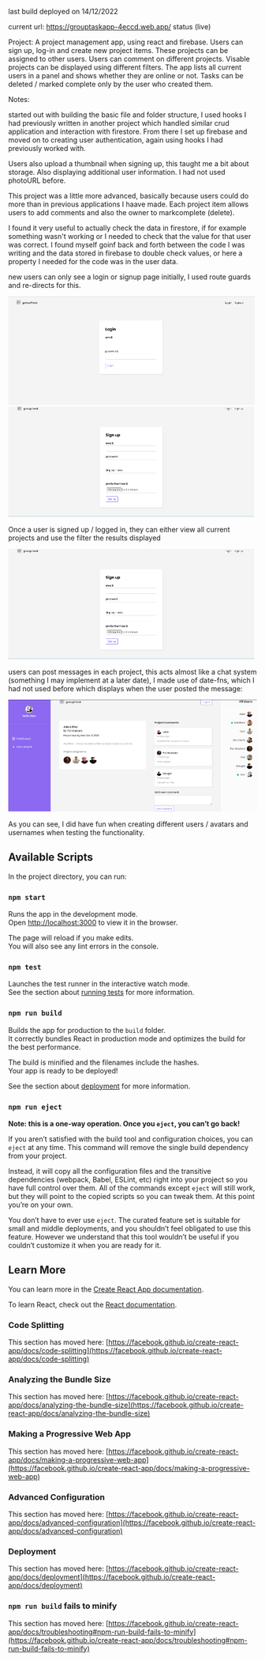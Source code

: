 
last build deployed on 14/12/2022 

current url: https://grouptaskapp-4eccd.web.app/
status (live)

Project: A project management app, using react and firebase. Users can sign up, log-in and create new project items. These projects can be 
assigned to other users. Users can comment on different projects. Visable projects can be displayed using different filters. The app lists all current
users in a panel and shows whether they are online or not. Tasks can be deleted / marked complete only by the user who created them.

Notes: 

started out with building the basic file and folder structure, I used hooks I had previously written in another project which handled similar crud application and interaction with firestore. From there I set up firebase and moved on to creating user authentication, again using hooks I had previously worked with. 

Users also upload a thumbnail when signing up, this taught me a bit about storage. Also displaying additional user information. I had not used photoURL before.

This project was a little more advanced, basically because users could do more than in previous applications I haave made. Each project item allows users to add comments and also the owner to markcomplete (delete). 

I found it very useful to actually check the data in firestore, if for example something wasn't working or I needed to check that the value for that user was correct. I found myself goinf back and forth between the code I was writing and the data stored in firebase to double check values, or here a property I needed for the code was in the user data. 

new users can only see a login or signup page initially, I used route guards and re-directs for this. 

![Screenshot](loginimg.png) ![Screenshot](signupimg.png)



Once a user is signed up / logged in, they can either view all current projects and use the filter the results displayed

![Screenshot](signupimg.png)


users can post messages in each project, this acts almost like a chat system (something I may implement at a later date), I made use of date-fns, which I had not used before which displays when the user posted the message: 

![Screenshot](projectscreen.png)


As you can see, I did have fun when creating different users / avatars and usernames when testing the functionality. 


## Available Scripts

In the project directory, you can run:

### `npm start`

Runs the app in the development mode.\
Open [http://localhost:3000](http://localhost:3000) to view it in the browser.

The page will reload if you make edits.\
You will also see any lint errors in the console.

### `npm test`

Launches the test runner in the interactive watch mode.\
See the section about [running tests](https://facebook.github.io/create-react-app/docs/running-tests) for more information.

### `npm run build`

Builds the app for production to the `build` folder.\
It correctly bundles React in production mode and optimizes the build for the best performance.

The build is minified and the filenames include the hashes.\
Your app is ready to be deployed!

See the section about [deployment](https://facebook.github.io/create-react-app/docs/deployment) for more information.

### `npm run eject`

**Note: this is a one-way operation. Once you `eject`, you can’t go back!**

If you aren’t satisfied with the build tool and configuration choices, you can `eject` at any time. This command will remove the single build dependency from your project.

Instead, it will copy all the configuration files and the transitive dependencies (webpack, Babel, ESLint, etc) right into your project so you have full control over them. All of the commands except `eject` will still work, but they will point to the copied scripts so you can tweak them. At this point you’re on your own.

You don’t have to ever use `eject`. The curated feature set is suitable for small and middle deployments, and you shouldn’t feel obligated to use this feature. However we understand that this tool wouldn’t be useful if you couldn’t customize it when you are ready for it.

## Learn More

You can learn more in the [Create React App documentation](https://facebook.github.io/create-react-app/docs/getting-started).

To learn React, check out the [React documentation](https://reactjs.org/).

### Code Splitting

This section has moved here: [https://facebook.github.io/create-react-app/docs/code-splitting](https://facebook.github.io/create-react-app/docs/code-splitting)

### Analyzing the Bundle Size

This section has moved here: [https://facebook.github.io/create-react-app/docs/analyzing-the-bundle-size](https://facebook.github.io/create-react-app/docs/analyzing-the-bundle-size)

### Making a Progressive Web App

This section has moved here: [https://facebook.github.io/create-react-app/docs/making-a-progressive-web-app](https://facebook.github.io/create-react-app/docs/making-a-progressive-web-app)

### Advanced Configuration

This section has moved here: [https://facebook.github.io/create-react-app/docs/advanced-configuration](https://facebook.github.io/create-react-app/docs/advanced-configuration)

### Deployment

This section has moved here: [https://facebook.github.io/create-react-app/docs/deployment](https://facebook.github.io/create-react-app/docs/deployment)

### `npm run build` fails to minify

This section has moved here: [https://facebook.github.io/create-react-app/docs/troubleshooting#npm-run-build-fails-to-minify](https://facebook.github.io/create-react-app/docs/troubleshooting#npm-run-build-fails-to-minify)

